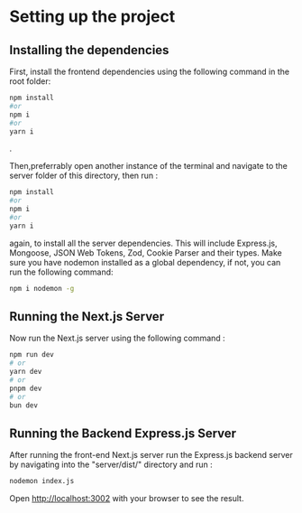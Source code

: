 # Setting up the project

## Installing the dependencies
First, install the frontend dependencies using the following command in the root folder:
```bash 
npm install 
#or
npm i
#or
yarn i
```
.

Then,preferrably open another instance of the terminal and navigate to the server folder of this directory, then run :
```bash
npm install
#or
npm i
#or
yarn i
```
again, to install all the server dependencies. This will include Express.js, Mongoose, JSON Web Tokens, Zod, Cookie Parser and their types. Make sure you have
nodemon installed as a global dependency, if not, you can run the following command:
```bash
npm i nodemon -g
```
## Running the Next.js Server
Now run the Next.js server using the following command : 
```bash
npm run dev
# or
yarn dev
# or
pnpm dev
# or
bun dev
```
## Running the Backend Express.js Server
After running the front-end Next.js server run the Express.js backend server by navigating into the "server/dist/" directory and run : 
```bash
nodemon index.js
```

Open [http://localhost:3002](http://localhost:3002) with your browser to see the result.
